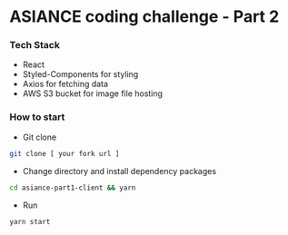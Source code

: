 # ASIANCE coding challenge - Part 2

### Tech Stack

- React
- Styled-Components for styling
- Axios for fetching data
- AWS S3 bucket for image file hosting

### How to start

- Git clone

```bash
git clone [ your fork url ]
```

- Change directory and install dependency packages

```bash
cd asiance-part1-client && yarn
```

- Run

```bash
yarn start
```
